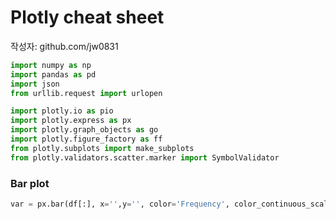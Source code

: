 # Plotly cheat sheet

작성자: github.com/jw0831

```python
import numpy as np
import pandas as pd
import json
from urllib.request import urlopen
```

```python
import plotly.io as pio
import plotly.express as px
import plotly.graph_objects as go
import plotly.figure_factory as ff
from plotly.subplots import make_subplots
from plotly.validators.scatter.marker import SymbolValidator
```

### Bar plot

```python
var = px.bar(df[:], x='',y='', color='Frequency', color_continuous_scale=px.colors.sequential.Cividis_r)
```


